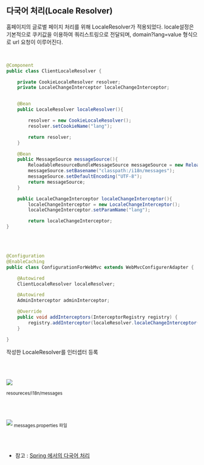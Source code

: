 ## 다국어 처리(Locale Resolver)

홈페이지의 글로벌 페이지 처리를 위해 LocaleResolver가 적용되었다. locale설정은 기본적으로 쿠키값을 이용하여 쿼리스트링으로 전달되며, domain?lang=value 형식으로 url 요청이 이루어진다.

<br>



```java
@Component
public class ClientLocaleResolver {

    private CookieLocaleResolver resolver;
    private LocaleChangeInterceptor localeChangeInterceptor;


    @Bean
    public LocaleResolver localeResolver(){

        resolver = new CookieLocaleResolver();
        resolver.setCookieName("lang");

        return resolver;
    }

    @Bean
    public MessageSource messageSource(){
        ReloadableResourceBundleMessageSource messageSource = new ReloadableResourceBundleMessageSource();
        messageSource.setBasename("classpath:/i18n/messages");
        messageSource.setDefaultEncoding("UTF-8");
        return messageSource;
    }

    public LocaleChangeInterceptor localeChangeInterceptor(){
        localeChangeInterceptor = new LocaleChangeInterceptor();
        localeChangeInterceptor.setParamName("lang");

        return localeChangeInterceptor;
}
```


<br><br>

```java
@Configuration
@EnableCaching
public class ConfigurationForWebMvc extends WebMvcConfigurerAdapter {

    @Autowired
    ClientLocaleResolver localeResolver;

    @Autowired
    AdminInterceptor adminInterceptor;

    @Override
    public void addInterceptors(InterceptorRegistry registry) {
        registry.addInterceptor(localeResolver.localeChangeInterceptor())
    }

}

```
작성한 LocaleResolver를 인터셉터 등록


<br><br>


![](https://raw.githubusercontent.com/tjdcks12/OfficialHomepage/master/images/i18n1.png)

<sub>resoureces/i18n/messages </sub>

<br><br>

![](https://raw.githubusercontent.com/tjdcks12/OfficialHomepage/master/images/i18n2.png)
<sub>messages.properties 파일 </sub>

<br><br>





* 참고 : [Spring 에서의 다국어 처리](https://yookeun.github.io/java/2015/08/12/spring-i18n/)